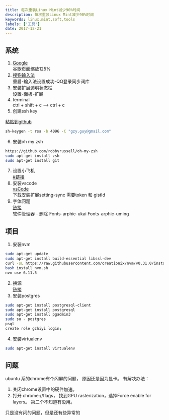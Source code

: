 ```yaml
---
title: 每次重装Linux Mint减少90%时间
description: 每次重装Linux Mint减少90%时间
keywords: linux,mint,soft,tools
labels: ['工具']
date: 2017-12-21
---
```


## 系统

1. [Google](https://www.google.com/chrome/browser/desktop/index.html)  
    谷歌页面缩放125%
2. [搜狗输入法](https://pinyin.sogou.com/linux/?r=pinyin)  
    重启-输入法设置成功-QQ登录同步词库
3. 安装扩展透明状态栏  
    设置-面板-扩展
4. terminal  
    ctrl + shift + c --> ctrl + c  
5. 创建ssh key  

[粘贴到github](https://github.com/settings/keys)

```bash
sh-keygen -t rsa -b 4096 -C "gzy.guy@gmail.com"
```
6. 安装oh my zsh

```bash
https://github.com/robbyrussell/oh-my-zsh
sudo apt-get install zsh
sudo apt-get install git
```
7. 设置小飞机  
    [#链接](https://github.com/GzhiYi/frontend-log/issues/2)  
8. 安装vscode   
    [vsCode](https://code.visualstudio.com/)  
    下载安装扩展setting-sync 需要token 和 gistId
9. 字体问题  
    [链接](http://tieba.baidu.com/p/5128932851)  
    软件管理器 - 删除 Fonts-arphic-ukai  Fonts-arphic-uming

## 项目

1. 安装nvm

```bash
sudo apt-get update
sudo apt-get install build-essential libssl-dev
curl -sL https://raw.githubusercontent.com/creationix/nvm/v0.31.0/install.sh -o install_nvm.sh
bash install_nvm.sh
nvm use 6.11.5
```
2. 换源  
    [链接](https://github.com/GzhiYi/frontend-log/issues/4)
3. 安装postgres

```bash
sudo apt-get install postgresql-client
sudo apt-get install postgresql
sudo apt-get install pgadmin3
sudo su - postgres
psql
create role gzhiyi login;
```

4. 安装virtualenv  

```bash
sudo apt-get install virtualenv
```

## 问题

ubuntu 系的chrome有个闪屏的问题， 原因还是因为显卡。
有解决办法：
1. 关闭chrome设置中的硬件加速。
2. 打开 chrome://flags， 找到GPU rasterization，选择Force enable for layers。
第二个不知道有没用。

只是没有闪的问题，但是还有些异常的